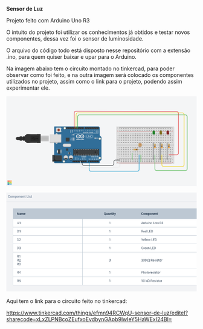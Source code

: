 **Sensor de Luz**

Projeto feito com Arduino Uno R3

O intuito do projeto foi utilizar os conhecimentos já obtidos e testar novos componentes, dessa vez foi o sensor de luminosidade.

O arquivo do código todo está disposto nesse repositório com a extensão .ino, para quem quiser baixar e upar para o Arduino.

Na imagem abaixo tem o circuito montado no tinkercad, para poder observar como foi feito, e na outra imagem será colocado os componentes utilizados no projeto, assim como o link para o projeto, podendo assim experimentar ele.

![Circuito Screenshot](https://github.com/SquirrelArteeDesign/Sensor-de-luz/blob/master/images/Circuito.png)

![Componenetes Screenshot](https://github.com/SquirrelArteeDesign/Sensor-de-luz/blob/master/images/Componentes.png)

Aqui tem o link para o circuito feito no tinkercad:

https://www.tinkercad.com/things/efmn94RCWqU-sensor-de-luz/editel?sharecode=xLxZLPNBcoZEufxoEvdbynGApb9lwIeY5HaWExI24BI=
